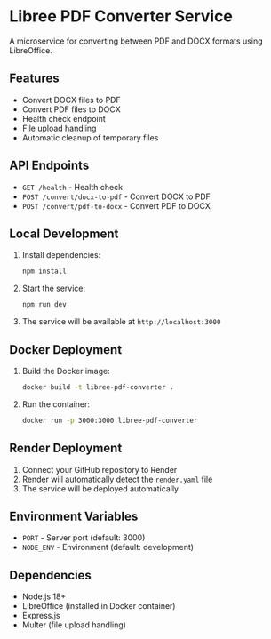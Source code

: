 # Libree PDF Converter Service

A microservice for converting between PDF and DOCX formats using LibreOffice.

## Features

- Convert DOCX files to PDF
- Convert PDF files to DOCX
- Health check endpoint
- File upload handling
- Automatic cleanup of temporary files

## API Endpoints

- `GET /health` - Health check
- `POST /convert/docx-to-pdf` - Convert DOCX to PDF
- `POST /convert/pdf-to-docx` - Convert PDF to DOCX

## Local Development

1. Install dependencies:
   ```bash
   npm install
   ```

2. Start the service:
   ```bash
   npm run dev
   ```

3. The service will be available at `http://localhost:3000`

## Docker Deployment

1. Build the Docker image:
   ```bash
   docker build -t libree-pdf-converter .
   ```

2. Run the container:
   ```bash
   docker run -p 3000:3000 libree-pdf-converter
   ```

## Render Deployment

1. Connect your GitHub repository to Render
2. Render will automatically detect the `render.yaml` file
3. The service will be deployed automatically

## Environment Variables

- `PORT` - Server port (default: 3000)
- `NODE_ENV` - Environment (default: development)

## Dependencies

- Node.js 18+
- LibreOffice (installed in Docker container)
- Express.js
- Multer (file upload handling)
